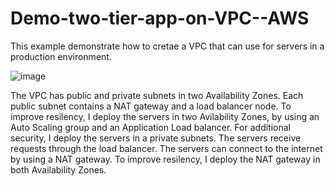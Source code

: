 # Demo-two-tier-app-on-VPC--AWS

This example demonstrate how to cretae a VPC that can use for servers in a production environment.

![image](https://github.com/RavDas/Demo-two-tier-app-on-VPC--AWS/assets/86109995/e7f8ab91-1ee8-4597-a5ea-96897e74c45f)

The VPC has public and private subnets in two Availability Zones. Each public subnet contains a NAT gateway and a load balancer node. To improve resilency, I deploy the servers in two Avilability Zones, by using an Auto Scaling group and an Application Load balancer. For additional security, I deploy the servers in a private subnets. The servers receive requests through the load balancer. The servers can connect to the internet by using a NAT gateway. To improve resilency, I deploy the NAT gateway in both Availability Zones.
